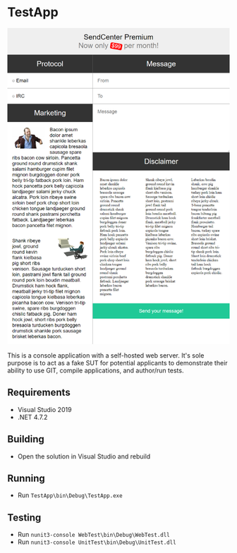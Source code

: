 # TestApp

![Screenshot](https://github.com/dinglebopper/testapp/raw/master/TestApp/img/screenshot.png)

This is a console application with a self-hosted web server. It's sole purpose
is to act as a fake SUT for potential applicants to demonstrate their ability
to use GIT, compile applications, and author/run tests.

## Requirements

* Visual Studio 2019
* .NET 4.7.2

## Building

* Open the solution in Visual Studio and rebuild

## Running

* Run `TestApp\bin\Debug\TestApp.exe`

## Testing

* Run `nunit3-console WebTest\bin\Debug\WebTest.dll`
* Run `nunit3-console UnitTest\bin\Debug\UnitTest.dll`
